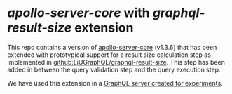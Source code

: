 # *apollo-server-core* with *graphql-result-size* extension

This repo contains a version of [apollo-server-core](https://github.com/apollographql/apollo-server/tree/master/packages/apollo-server-core) (v1.3.6) that has been extended with prototypical support for a result size calculation step as implemented in [github:LiUGraphQL/graphql-result-size](https://github.com/LiUGraphQL/graphql-result-size). This step has been added in between the query validation step and the query execution step.

We have used this extension in a [GraphQL server created for experiments](https://github.com/LiUGraphQL/experiment-tim).
